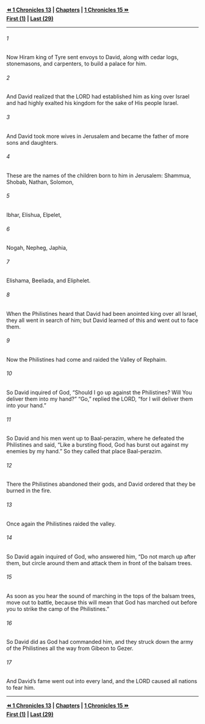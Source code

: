   
**[⏪ 1 Chronicles 13](./1%20Chronicles%2013.md) | [Chapters](./_index.md) | [1 Chronicles 15 ⏩](./1%20Chronicles%2015.md)**  
**[First (1)](./1%20Chronicles%201.md) | [Last (29)](./1%20Chronicles%2029.md)**  
  
---  
  
###### 1  
Now Hiram king of Tyre sent envoys to David, along with cedar logs, stonemasons, and carpenters, to build a palace for him.  
  
###### 2  
And David realized that the LORD had established him as king over Israel and had highly exalted his kingdom for the sake of His people Israel.  
  
###### 3  
And David took more wives in Jerusalem and became the father of more sons and daughters.  
  
###### 4  
These are the names of the children born to him in Jerusalem: Shammua, Shobab, Nathan, Solomon,  
  
###### 5  
Ibhar, Elishua, Elpelet,  
  
###### 6  
Nogah, Nepheg, Japhia,  
  
###### 7  
Elishama, Beeliada, and Eliphelet.  
  
###### 8  
When the Philistines heard that David had been anointed king over all Israel, they all went in search of him; but David learned of this and went out to face them.  
  
###### 9  
Now the Philistines had come and raided the Valley of Rephaim.  
  
###### 10  
So David inquired of God, “Should I go up against the Philistines? Will You deliver them into my hand?” “Go,” replied the LORD, “for I will deliver them into your hand.”  
  
###### 11  
So David and his men went up to Baal-perazim, where he defeated the Philistines and said, “Like a bursting flood, God has burst out against my enemies by my hand.” So they called that place Baal-perazim.  
  
###### 12  
There the Philistines abandoned their gods, and David ordered that they be burned in the fire.  
  
###### 13  
Once again the Philistines raided the valley.  
  
###### 14  
So David again inquired of God, who answered him, “Do not march up after them, but circle around them and attack them in front of the balsam trees.  
  
###### 15  
As soon as you hear the sound of marching in the tops of the balsam trees, move out to battle, because this will mean that God has marched out before you to strike the camp of the Philistines.”  
  
###### 16  
So David did as God had commanded him, and they struck down the army of the Philistines all the way from Gibeon to Gezer.  
  
###### 17  
And David’s fame went out into every land, and the LORD caused all nations to fear him.  
  
  
---  
  
**[⏪ 1 Chronicles 13](./1%20Chronicles%2013.md) | [Chapters](./_index.md) | [1 Chronicles 15 ⏩](./1%20Chronicles%2015.md)**  
**[First (1)](./1%20Chronicles%201.md) | [Last (29)](./1%20Chronicles%2029.md)**  
  
